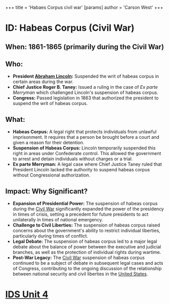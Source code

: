 +++
 title = 'Habaes Corpus civil war'
[params]
	author = 'Carson West'
+++
# ID: Habeas Corpus (Civil War) 
## When: 1861-1865 (primarily during the Civil War)
## Who: 
* **President [Abraham Lincoln](./../abraham-lincoln/):** Suspended the writ of habeas corpus in certain areas during the war.
* **Chief Justice Roger B. Taney:** Issued a ruling in the case of *Ex parte Merryman* which challenged Lincoln's suspension of habeas corpus.
* **Congress:** Passed legislation in 1863 that authorized the president to suspend the writ of habeas corpus.
## What: 
* **Habeas Corpus:** A legal right that protects individuals from unlawful imprisonment. It requires that a person be brought before a court and given a reason for their detention.
* **Suspension of Habeas Corpus:** Lincoln temporarily suspended this right in areas under Confederate control. This allowed the government to arrest and detain individuals without charges or a trial. 
* **Ex parte Merryman:** A legal case where Chief Justice Taney ruled that President Lincoln lacked the authority to suspend habeas corpus without Congressional authorization. 
## Impact: Why Significant? 
* **Expansion of Presidential Power:**  The suspension of habeas corpus during the [Civil War](./../civil-war/) significantly expanded the power of the presidency in times of crisis, setting a precedent for future presidents to act unilaterally in times of national emergency.
* **Challenge to Civil Liberties:** The suspension of habeas corpus raised concerns about the government's ability to restrict individual liberties, particularly during times of conflict. 
* **Legal Debate:** The suspension of habeas corpus led to a major legal debate about the balance of power between the executive and judicial branches, as well as the protection of individual rights during wartime.
* **Post-War Legacy:** The [Civil War](./../civil-war/) suspension of habeas corpus continued to be a subject of debate in subsequent legal cases and acts of Congress, contributing to the ongoing discussion of the relationship between national security and civil liberties in the [United States](./../united-states/). 

# [IDS Unit 4](./../ids-unit-4/)